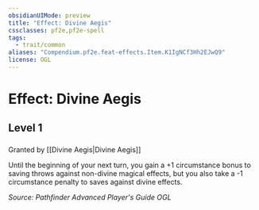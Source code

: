 ```yaml
---
obsidianUIMode: preview
title: "Effect: Divine Aegis"
cssclasses: pf2e,pf2e-spell
tags:
  - trait/common
aliases: "Compendium.pf2e.feat-effects.Item.K1IgNCf3Hh2EJwQ9"
license: OGL
---
```

# Effect: Divine Aegis
## Level 1
### 






Granted by [[Divine Aegis|Divine Aegis]]

Until the beginning of your next turn, you gain a +1 circumstance bonus to saving throws against non-divine magical effects, but you also take a -1 circumstance penalty to saves against divine effects.

*Source: Pathfinder Advanced Player's Guide*
*OGL*